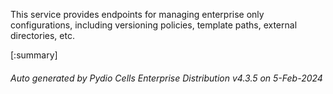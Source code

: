 






This service provides endpoints for managing enterprise only configurations, including versioning policies, template paths, external directories, etc.

[:summary]

###### Auto generated by Pydio Cells Enterprise Distribution v4.3.5 on 5-Feb-2024
